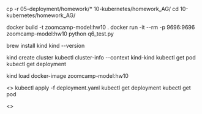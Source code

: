 cp -r 05-deployment/homework/* 10-kubernetes/homework_AG/
cd 10-kubernetes/homework_AG/

docker build -t zoomcamp-model:hw10 .
docker run -it --rm -p 9696:9696 zoomcamp-model:hw10
python q6_test.py

brew install kind
kind --version

kind create cluster
kubectl cluster-info --context kind-kind
kubectl get pod
kubectl get deployment

kind load docker-image zoomcamp-model:hw10

<<Create deployment.yaml>>
kubectl apply -f deployment.yaml
kubectl get deployment
kubectl get pod

<<Create servicep.yaml>>